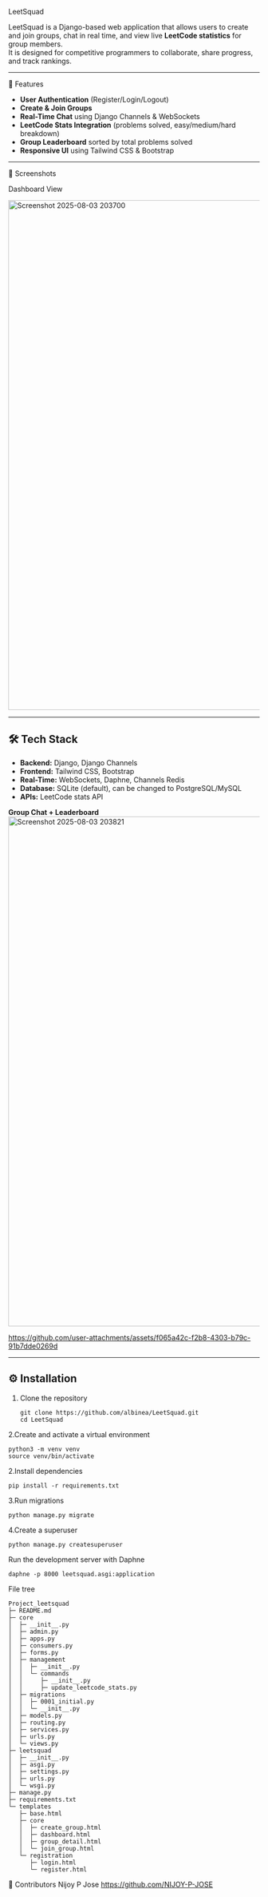 LeetSquad

LeetSquad is a Django-based web application that allows users to create and join groups, chat in real time, and view live **LeetCode statistics** for group members.  
It is designed for competitive programmers to collaborate, share progress, and track rankings.

---

🚀 Features

- **User Authentication** (Register/Login/Logout)
- **Create & Join Groups**
- **Real-Time Chat** using Django Channels & WebSockets
- **LeetCode Stats Integration** (problems solved, easy/medium/hard breakdown)
- **Group Leaderboard** sorted by total problems solved
- **Responsive UI** using Tailwind CSS & Bootstrap

---
📸 Screenshots

Dashboard View  

<img width="1920" height="1020" alt="Screenshot 2025-08-03 203700" src="https://github.com/user-attachments/assets/cc7d53f1-3aa4-4482-8a12-386c15488193" />



---

## 🛠 Tech Stack

- **Backend:** Django, Django Channels
- **Frontend:** Tailwind CSS, Bootstrap
- **Real-Time:** WebSockets, Daphne, Channels Redis
- **Database:** SQLite (default), can be changed to PostgreSQL/MySQL
- **APIs:** LeetCode stats API
 
 **Group Chat + Leaderboard**  
<img width="1920" height="1020" alt="Screenshot 2025-08-03 203821" src="https://github.com/user-attachments/assets/df4f3650-1a9f-4aad-9054-f39ad564f3ec" />





https://github.com/user-attachments/assets/f065a42c-f2b8-4303-b79c-91b7dde0269d




---

## ⚙️ Installation

1. Clone the repository
   ```
   git clone https://github.com/albinea/LeetSquad.git
   cd LeetSquad
   ```
2.Create and activate a virtual environment
```
python3 -m venv venv
source venv/bin/activate
```
2.Install dependencies
```
pip install -r requirements.txt
```
3.Run migrations
```
python manage.py migrate
```
4.Create a superuser
```
python manage.py createsuperuser
```
Run the development server with Daphne
```
daphne -p 8000 leetsquad.asgi:application
```
File tree
```
Project_leetsquad
├─ README.md
├─ core
│  ├─ __init__.py
│  ├─ admin.py
│  ├─ apps.py
│  ├─ consumers.py
│  ├─ forms.py
│  ├─ management
│  │  ├─ __init__.py
│  │  └─ commands
│  │     ├─ __init__.py
│  │     ├─ update_leetcode_stats.py
│  ├─ migrations
│  │  ├─ 0001_initial.py
│  │  └─ __init__.py
│  ├─ models.py
│  ├─ routing.py
│  ├─ services.py
│  ├─ urls.py
│  └─ views.py
├─ leetsquad
│  ├─ __init__.py
│  ├─ asgi.py
│  ├─ settings.py
│  ├─ urls.py
│  └─ wsgi.py
├─ manage.py
├─ requirements.txt
└─ templates
   ├─ base.html
   ├─ core
   │  ├─ create_group.html
   │  ├─ dashboard.html
   │  ├─ group_detail.html
   │  └─ join_group.html
   └─ registration
      ├─ login.html
      └─ register.html

```
👥 Contributors
Nijoy P Jose
https://github.com/NIJOY-P-JOSE

